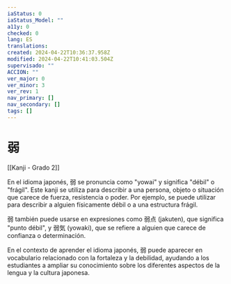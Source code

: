 ```yaml
---
iaStatus: 0
iaStatus_Model: ""
a11y: 0
checked: 0
lang: ES
translations: 
created: 2024-04-22T10:36:37.958Z
modified: 2024-04-22T10:41:03.504Z
supervisado: ""
ACCION: ""
ver_major: 0
ver_minor: 3
ver_rev: 1
nav_primary: []
nav_secondary: []
tags: []
---
```

# 弱

[[Kanji - Grado 2]]

En el idioma japonés, 弱 se pronuncia como "yowai" y significa "débil" o "frágil". Este kanji se utiliza para describir a una persona, objeto o situación que carece de fuerza, resistencia o poder. Por ejemplo, se puede utilizar para describir a alguien físicamente débil o a una estructura frágil.

弱 también puede usarse en expresiones como 弱点 (jakuten), que significa "punto débil", y 弱気 (yowaki), que se refiere a alguien que carece de confianza o determinación.

En el contexto de aprender el idioma japonés, 弱 puede aparecer en vocabulario relacionado con la fortaleza y la debilidad, ayudando a los estudiantes a ampliar su conocimiento sobre los diferentes aspectos de la lengua y la cultura japonesa.

